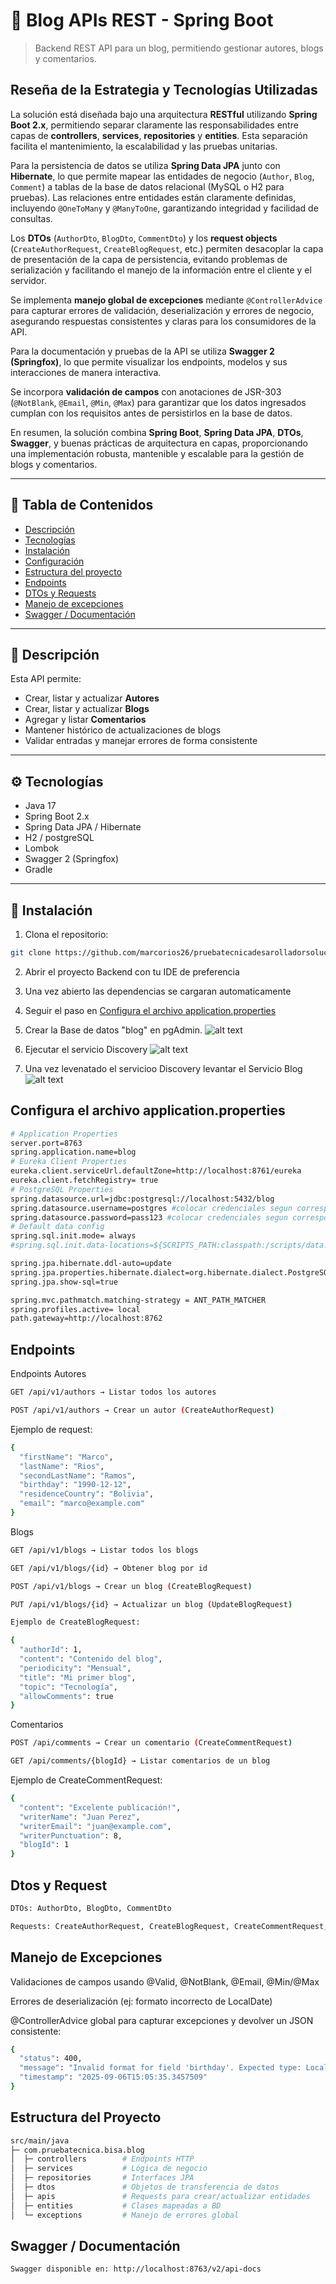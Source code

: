 # 📝 Blog APIs REST - Spring Boot

> Backend REST API para un blog, permitiendo gestionar autores, blogs y comentarios.  
## Reseña de la Estrategia y Tecnologías Utilizadas

La solución está diseñada bajo una arquitectura **RESTful** utilizando **Spring Boot 2.x**, permitiendo separar claramente las responsabilidades entre capas de **controllers**, **services**, **repositories** y **entities**. Esta separación facilita el mantenimiento, la escalabilidad y las pruebas unitarias.  

Para la persistencia de datos se utiliza **Spring Data JPA** junto con **Hibernate**, lo que permite mapear las entidades de negocio (`Author`, `Blog`, `Comment`) a tablas de la base de datos relacional (MySQL o H2 para pruebas). Las relaciones entre entidades están claramente definidas, incluyendo `@OneToMany` y `@ManyToOne`, garantizando integridad y facilidad de consultas.  

Los **DTOs** (`AuthorDto`, `BlogDto`, `CommentDto`) y los **request objects** (`CreateAuthorRequest`, `CreateBlogRequest`, etc.) permiten desacoplar la capa de presentación de la capa de persistencia, evitando problemas de serialización y facilitando el manejo de la información entre el cliente y el servidor.  

Se implementa **manejo global de excepciones** mediante `@ControllerAdvice` para capturar errores de validación, deserialización y errores de negocio, asegurando respuestas consistentes y claras para los consumidores de la API.  

Para la documentación y pruebas de la API se utiliza **Swagger 2 (Springfox)**, lo que permite visualizar los endpoints, modelos y sus interacciones de manera interactiva.  

Se incorpora **validación de campos** con anotaciones de JSR-303 (`@NotBlank`, `@Email`, `@Min`, `@Max`) para garantizar que los datos ingresados cumplan con los requisitos antes de persistirlos en la base de datos.  

En resumen, la solución combina **Spring Boot**, **Spring Data JPA**, **DTOs**, **Swagger**, y buenas prácticas de arquitectura en capas, proporcionando una implementación robusta, mantenible y escalable para la gestión de blogs y comentarios.

---

## 📌 Tabla de Contenidos

- [Descripción](#descripción)  
- [Tecnologías](#tecnologías)  
- [Instalación](#instalación)  
- [Configuración](#configuración)  
- [Estructura del proyecto](#estructura-del-proyecto)  
- [Endpoints](#endpoints)  
- [DTOs y Requests](#dtos-y-requests)  
- [Manejo de excepciones](#manejo-de-excepciones)  
- [Swagger / Documentación](#swagger--documentación)  
 

---

## 🔹 Descripción

Esta API permite:  

- Crear, listar y actualizar **Autores**  
- Crear, listar y actualizar **Blogs**  
- Agregar y listar **Comentarios**  
- Mantener histórico de actualizaciones de blogs  
- Validar entradas y manejar errores de forma consistente  

---

## ⚙️ Tecnologías

- Java 17  
- Spring Boot 2.x  
- Spring Data JPA / Hibernate  
- H2 / postgreSQL
- Lombok  
- Swagger 2 (Springfox)  
- Gradle 

---

## 🚀 Instalación

1. Clona el repositorio:

```bash
git clone https://github.com/marcorios26/pruebatecnicadesarolladorsolucionesbackend.git
```
2. Abrir el proyecto Backend con tu IDE de preferencia

3. Una vez abierto las dependencias se cargaran automaticamente
4. Seguir el paso en [Configura el archivo application.properties](#configura-el-archivo-applicationproperties)
5. Crear la Base de datos "blog" en pgAdmin.
![alt text](image-2.png)
5. Ejecutar el servicio Discovery 
![alt text](image.png)
6. Una vez levenatado el servicioo Discovery levantar el Servicio Blog
![alt text](image-1.png)

##  Configura el archivo application.properties
```bash
# Application Properties
server.port=8763
spring.application.name=blog
# Eureka Client Properties
eureka.client.serviceUrl.defaultZone=http://localhost:8761/eureka
eureka.client.fetchRegistry= true
# PostgreSQL Properties
spring.datasource.url=jdbc:postgresql://localhost:5432/blog
spring.datasource.username=postgres #colocar credenciales segun corresponda
spring.datasource.password=pass123 #colocar credenciales segun corresponda
# Default data config
spring.sql.init.mode= always
#spring.sql.init.data-locations=${SCRIPTS_PATH:classpath:/scripts/data.sql}

spring.jpa.hibernate.ddl-auto=update
spring.jpa.properties.hibernate.dialect=org.hibernate.dialect.PostgreSQLDialect
spring.jpa.show-sql=true

spring.mvc.pathmatch.matching-strategy = ANT_PATH_MATCHER
spring.profiles.active= local
path.gateway=http://localhost:8762

```
## Endpoints
Endpoints
Autores
```bash
GET /api/v1/authors → Listar todos los autores

POST /api/v1/authors → Crear un autor (CreateAuthorRequest)
```
Ejemplo de request:
```bash
{
  "firstName": "Marco",
  "lastName": "Rios",
  "secondLastName": "Ramos",
  "birthday": "1990-12-12",
  "residenceCountry": "Bolivia",
  "email": "marco@example.com"
}
```
Blogs
```bash
GET /api/v1/blogs → Listar todos los blogs

GET /api/v1/blogs/{id} → Obtener blog por id

POST /api/v1/blogs → Crear un blog (CreateBlogRequest)

PUT /api/v1/blogs/{id} → Actualizar un blog (UpdateBlogRequest)
```
``` bash
Ejemplo de CreateBlogRequest:

{
  "authorId": 1,
  "content": "Contenido del blog",
  "periodicity": "Mensual",
  "title": "Mi primer blog",
  "topic": "Tecnología",
  "allowComments": true
}
```
Comentarios
``` bash
POST /api/comments → Crear un comentario (CreateCommentRequest)

GET /api/comments/{blogId} → Listar comentarios de un blog
```
Ejemplo de CreateCommentRequest:
``` bash
{
  "content": "Excelente publicación!",
  "writerName": "Juan Perez",
  "writerEmail": "juan@example.com",
  "writerPunctuation": 8,
  "blogId": 1
}
```
## Dtos y Request
``` bash
DTOs: AuthorDto, BlogDto, CommentDto
```
```bash
Requests: CreateAuthorRequest, CreateBlogRequest, CreateCommentRequest, UpdateBlogRequest
```
## Manejo de Excepciones
Validaciones de campos usando @Valid, @NotBlank, @Email, @Min/@Max

Errores de deserialización (ej: formato incorrecto de LocalDate)

@ControllerAdvice global para capturar excepciones y devolver un JSON consistente:
```bash
{
  "status": 400,
  "message": "Invalid format for field 'birthday'. Expected type: LocalDate",
  "timestamp": "2025-09-06T15:05:35.3457509"
}
```
## Estructura del Proyecto
```bash
src/main/java
├─ com.pruebatecnica.bisa.blog
│  ├─ controllers        # Endpoints HTTP
│  ├─ services           # Lógica de negocio
│  ├─ repositories       # Interfaces JPA
│  ├─ dtos               # Objetos de transferencia de datos
│  ├─ apis               # Requests para crear/actualizar entidades
│  ├─ entities           # Clases mapeadas a BD
│  └─ exceptions         # Manejo de errores global
```
## Swagger / Documentación
```bash
Swagger disponible en: http://localhost:8763/v2/api-docs
```